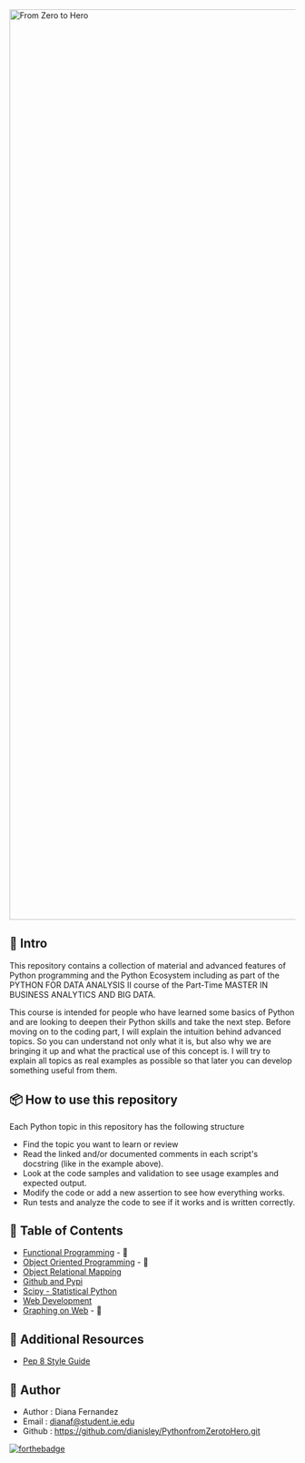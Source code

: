 <img width="1600" alt="From Zero to Hero" src="https://user-images.githubusercontent.com/103318089/184580274-219a8e5c-29c7-4c06-b6d5-af4b015880ba.png">

## :speech_balloon: Intro

This repository contains a collection of material and advanced features of Python programming and the Python Ecosystem including as part of the PYTHON FOR DATA ANALYSIS II course of the Part-Time MASTER IN BUSINESS ANALYTICS AND BIG DATA.

This course is intended for people who have learned some basics of Python and are looking to deepen their Python skills and take the next step. Before moving  on to the coding part, I will explain the intuition behind advanced topics. So you can understand not only what it is, but also why we are bringing it up and what the practical use of this concept is. I will try to explain all topics as real examples as possible so that later you can develop something useful from them.


## :package: How to use this repository

Each Python topic in this repository has the following structure

- Find the topic you want to learn or review
- Read the linked and/or documented comments  in each script's docstring (like in the example above). 
- Look at the code samples and validation to see usage examples and expected output. 
- Modify the code or add a new assertion to see how everything works. 
- Run tests and analyze the code to see if it works and is written correctly.


<div id="getting-started"></div>

## :rocket: Table of Contents

- [Functional Programming](https://github.com/dianisley/PythonfromZerotoHero/blob/78cd7d2c6a70e5a1e5487434cb9d1ec93998c2e1/Functional%20Programming/ReadmeFP) - :construction:
- [Object Oriented Programming](https://github.com/dianisley/PythonfromZerotoHero/blob/54fd6c8b08b153508f71ffcaa58743ddedb15e8a/Object%20Oriented%20Programming/ReadmeOOP.md) - :construction:
- [Object Relational Mapping](https://github.com/dianisley/PythonfromZerotoHero/blob/7f7d7d017556838bafe59788e434fd1cabf97ca5/Object%20Relational%20Mapping/README.md)
- [Github and Pypi](https://github.com/dianisley/PythonfromZerotoHero/blob/00c74bb7491487de6320d1ac5434e7744a8a5e2b/Git%20and%20Pypi/ReadmeGit.md)
- [Scipy - Statistical Python](https://github.com/dianisley/PythonfromZerotoHero/blob/53a51796acc6cf7f26fa37c9fdee525823fb3abf/Scipy%20Statistical%20Python/README.md)
- [Web Development](https://github.com/dianisley/PythonfromZerotoHero/blob/53a382e19f1923643f9e1ea9140400cee441f31c/Web%20Development/README.md)
- [Graphing on Web](https://github.com/dianisley/PythonfromZerotoHero/blob/944d37d60ec448d30231730e75858cff59c4d9f7/Python%20Dynamic%20Graphing%20on%20Web%20Browsers/ReadmeGW.md) - :construction:


<div id="Additional Resources"></div>

## :hammer: Additional Resources

- [Pep 8 Style Guide](https://peps.python.org/pep-0008/)

## :penguin: Author

- Author : Diana Fernandez
- Email : dianaf@student.ie.edu
- Github : https://github.com/dianisley/PythonfromZerotoHero.git


[![forthebadge](https://forthebadge.com/images/badges/built-with-love.svg)](https://forthebadge.com)

